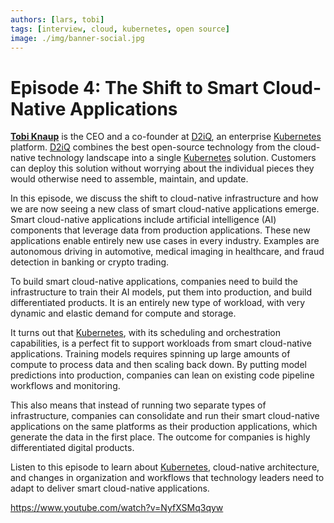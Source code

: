 ```yaml
---
authors: [lars, tobi]
tags: [interview, cloud, kubernetes, open source]
image: ./img/banner-social.jpg
---
```


# Episode 4: The Shift to Smart Cloud-Native Applications

[**Tobi Knaup**](https://linkedin.com/in/tobiasknaup) is the CEO and a co-founder at [D2iQ](https://d2iq.com), an enterprise [Kubernetes](https://kubernetes.io) platform. [D2iQ](https://d2iq.com) combines the best open-source technology from the cloud-native technology landscape into a single [Kubernetes](https://kubernetes.io) solution. Customers can deploy this solution without worrying about the individual pieces they would otherwise need to assemble, maintain, and update.

In this episode, we discuss the shift to cloud-native infrastructure and how we are now seeing a new class of smart cloud-native applications emerge. Smart cloud-native applications include artificial intelligence (AI) components that leverage data from production applications. These new applications enable entirely new use cases in every industry. Examples are autonomous driving in automotive, medical imaging in healthcare, and fraud detection in banking or crypto trading.

To build smart cloud-native applications, companies need to build the infrastructure to train their AI models, put them into production, and build differentiated products. It is an entirely new type of workload, with very dynamic and elastic demand for compute and storage.

It turns out that [Kubernetes](https://kubernetes.io), with its scheduling and orchestration capabilities, is a perfect fit to support workloads from smart cloud-native applications. Training models requires spinning up large amounts of compute to process data and then scaling back down. By putting model predictions into production, companies can lean on existing code pipeline workflows and monitoring.

This also means that instead of running two separate types of infrastructure, companies can consolidate and run their smart cloud-native applications on the same platforms as their production applications, which generate the data in the first place. The outcome for companies is highly differentiated digital products.

Listen to this episode to learn about [Kubernetes](https://kubernetes.io), cloud-native architecture, and changes in organization and workflows that technology leaders need to adapt to deliver smart cloud-native applications.

https://www.youtube.com/watch?v=NyfXSMq3qyw
